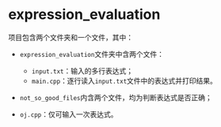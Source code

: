 # expression_evaluation

项目包含两个文件夹和一个文件，其中：

- `expression_evaluation`文件夹中含两个文件：
  - `input.txt`：输入的多行表达式；
  - `main.cpp`：逐行读入`input.txt`文件中的表达式并打印结果。

- `not_so_good_files`内含两个文件，均为判断表达式是否正确；
- `oj.cpp`：仅可输入一次表达式。

